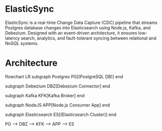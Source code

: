 # ElasticSync
ElasticSync is a real-time Change Data Capture (CDC) pipeline that streams Postgres database changes into Elasticsearch using Node.js, Kafka, and Debezium. Designed with an event-driven architecture, it ensures low-latency search, analytics, and fault-tolerant syncing between relational and NoSQL systems.

# Architecture

flowchart LR
  subgraph Postgres
    PG[(PostgreSQL DB)]
  end

  subgraph Debezium
    DBZ[Debezium Connector]
  end

  subgraph Kafka
    KFK[Kafka Broker]
  end

  subgraph NodeJS
    APP[Node.js Consumer App]
  end

  subgraph Elasticsearch
    ES[(Elasticsearch Cluster)]
  end

  PG --> DBZ --> KFK --> APP --> ES
